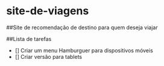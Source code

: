 # site-de-viagens
##Site de recomendação de destino para quem deseja viajar

##Lista de tarefas

- [] Criar um menu Hamburguer para dispositivos móveis
- [] Criar versão para tablets
